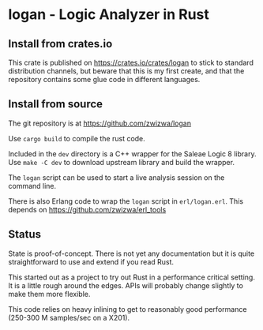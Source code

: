 logan - Logic Analyzer in Rust
==============================

Install from crates.io
----------------------

This crate is published on https://crates.io/crates/logan to stick to
standard distribution channels, but beware that this is my first
create, and that the repository contains some glue code in different
languages.


Install from source
-------------------

The git repository is at https://github.com/zwizwa/logan

Use `cargo build` to compile the rust code.

Included in the `dev` directory is a C++ wrapper for the Saleae Logic
8 library.  Use `make -C dev` to download upstream library and build
the wrapper.

The `logan` script can be used to start a live analysis session on the
command line.

There is also Erlang code to wrap the `logan` script in
`erl/logan.erl`.  This depends on https://github.com/zwizwa/erl_tools


Status
------

State is proof-of-concept.  There is not yet any documentation but it
is quite straightforward to use and extend if you read Rust.

This started out as a project to try out Rust in a performance
critical setting.  It is a little rough around the edges.  APIs will
probably change slightly to make them more flexible.

This code relies on heavy inlining to get to reasonably good
performance (250-300 M samples/sec on a X201).

